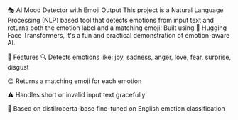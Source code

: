 🎭 AI Mood Detector with Emoji Output
This project is a Natural Language Processing (NLP) based tool that detects emotions from input text and returns both the emotion label and a matching emoji!
Built using 🤗 Hugging Face Transformers, it's a fun and practical demonstration of emotion-aware AI.

🚀 Features
🔍 Detects emotions like: joy, sadness, anger, love, fear, surprise, disgust

😊 Returns a matching emoji for each emotion

⚠️ Handles short or invalid input text gracefully

🧠 Based on distilroberta-base fine-tuned on English emotion classification

